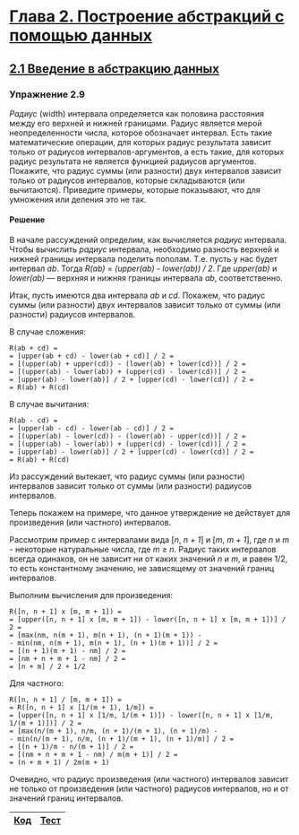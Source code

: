 # [Глава 2. Построение абстракций с помощью данных](index.md#Глава-2-Построение-абстракций-с-помощью-данных)
## [2.1 Введение в абстракцию данных](index.md#21-Введение-в-абстракцию-данных)

### Упражнение 2.9
_Радиус_ (width) интервала определяется как половина расстояния между его верхней
и нижней границами. Радиус является мерой неопределенности числа, которое обозначает
интервал. Есть такие математические операции, для которых радиус результата зависит
только от радиусов интервалов-аргументов, а есть такие, для которых радиус результата
не является функцией радиусов аргументов. Покажите, что радиус суммы (или разности)
двух интервалов зависит только от радиусов интервалов, которые складываются
(или вычитаются). Приведите примеры, которые показывают, что для умножения или
деления это не так.

#### Решение
В начале рассуждений определим, как вычисляется _радиус_ интервала. Чтобы вычислить
_радиус_ интервала, необходимо разность верхней и нижней границы интервала поделить
пополам. Т.е. пусть у нас будет интервал _ab_. Тогда _R(ab)_ = _(upper(ab)_ -
_lower(ab)) / 2_. Где _upper(ab)_ и _lower(ab)_ &mdash; верхняя и нижняя границы
интервала _ab_, соответственно.

Итак, пусть имеются два интервала _ab_ и _cd_. Покажем, что радиус суммы (или разности) двух интервалов зависит только от суммы (или разности) радиусов интервалов.

В случае сложения:

```
R(ab + cd) =
= [upper(ab + cd) - lower(ab + cd)] / 2 =
= [(upper(ab) + upper(cd)) - (lower(ab) + lower(cd))] / 2 =
= [(upper(ab) - lower(ab)) + (upper(cd) - lower(cd))] / 2 =
= [upper(ab) - lower(ab)] / 2 + [upper(cd) - lower(cd)] / 2 =
= R(ab) + R(cd)
```

В случае вычитания:

```
R(ab - cd) =
= [upper(ab - cd) - lower(ab - cd)] / 2 =
= [(upper(ab) - lower(cd)) - (lower(ab) - upper(cd))] / 2 =
= [(upper(ab) - lower(ab)) + (upper(cd) - lower(cd))] / 2 =
= [upper(ab) - lower(ab)] / 2 + [upper(cd) - lower(cd)] / 2 =
= R(ab) + R(cd)
```

Из рассуждений вытекает, что радиус суммы (или разности) интервалов зависит только
от суммы (или разности) радиусов интервалов.

Теперь покажем на примере, что данное утверждение не действует для произведения
(или частного) интервалов.

Рассмотрим пример с интервалами вида [_n_, _n + 1_] и [_m_, _m + 1_], где _n_ и
_m_ - некоторые натуральные числа, где _m_ ≥ _n_. Радиус таких интервалов всегда
одинаков, он не зависит ни от каких значений _n_ и _m_, и равен 1/2, то есть
константному значению, не зависящему от значений границ интервалов.

Выполним вычисления для произведения:

```
R([n, n + 1] x [m, m + 1]) =
= [upper([n, n + 1] x [m, m + 1]) - lower([n, n + 1] x [m, m + 1])] / 2 =
= [max(nm, n(m + 1), m(n + 1), (n + 1)(m + 1)) -
- min(nm, n(m + 1), m(n + 1), (n + 1)(m + 1))] / 2 =
= [(n + 1)(m + 1) - nm] / 2 =
= [nm + n + m + 1 - nm] / 2 =
= [n + m] / 2 + 1/2
```

Для частного:

```
R([n, n + 1] / [m, m + 1]) =
= R([n, n + 1] x [1/(m + 1), 1/m]) =
= [upper([n, n + 1] x [1/m, 1/(m + 1)]) - lower([n, n + 1] x [1/m, 1/(m + 1)])] / 2 =
= [max(n/(m + 1), n/m, (n + 1)/(m + 1), (n + 1)/m) -
- min(n/(m + 1), n/m, (n + 1)/(m + 1), (n + 1)/m)] / 2 =
= [(n + 1)/m - n/(m + 1)] / 2 =
= [(nm + n + m + 1 - nm) / m(m + 1)] / 2 =
= (n + m + 1) / 2m(m + 1)
```

Очевидно, что радиус произведения (или частного) интервалов зависит не только от
произведения (или частного) радиусов интервалов, но и от значений границ интервалов.

[Код](../../src/chapter02/exercise_2_09.rkt) | [Тест](../../test/chapter02/test_exercise_2_09.rkt)
--- | ---
